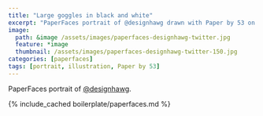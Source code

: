 ```yaml
---
title: "Large goggles in black and white"
excerpt: "PaperFaces portrait of @designhawg drawn with Paper by 53 on an iPad."
image: 
  path: &image /assets/images/paperfaces-designhawg-twitter.jpg 
  feature: *image
  thumbnail: /assets/images/paperfaces-designhawg-twitter-150.jpg
categories: [paperfaces]
tags: [portrait, illustration, Paper by 53]
---
```


PaperFaces portrait of [@designhawg](https://twitter.com/designhawg).

{% include_cached boilerplate/paperfaces.md %}
